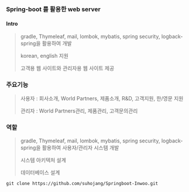 ### Spring-boot 를 활용한 web server

#### Intro
> gradle, Thymeleaf, mail, lombok, mybatis, spring security, logback-spring을 활용하여 개발
> 
> korean, english 지원
> 
> 고객용 웹 사이트와 관리자용 웹 사이트 제공

### 주요기능
> 사용자 : 회사소개, World Partners, 제품소개, R&D, 고객지원, 한/영문 지원
>
> 관리자 : World Partners관리, 제품관리, 고객문의관리
 
### 역할
> gradle, Thymeleaf, mail, lombok, mybatis, spring security, logback-spring을 활용하여 사용자/관리자 시스템 개발
> 
> 시스템 아키텍처 설계
> 
> 데이터베이스 설계
```
git clone https://github.com/suhojang/Springboot-Inwoo.git
```
